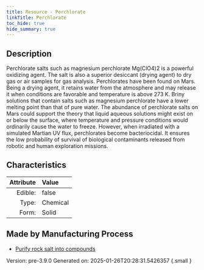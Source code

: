 ```yaml
---
title: Resource - Perchlorate
linkTitle: Perchlorate
toc_hide: true
hide_summary: true
---
```


## Description
 &#10;&#9;&#9;Perchlorate salts such as magnesium perchlorate Mg(ClO4)2 is a powerful &#10;&#9;&#9;oxidizing agent. &#10;&#9;&#9;&#10;&#9;&#9;The salt is also a superior desiccant (drying agent)  &#10;&#9;&#9;to dry gas or air samples for gas analysis.  &#10;&#9;&#9;&#10;&#9;&#9;Perchlorates have been found on Mars. Being a drying agent, it retains &#10;&#9;&#9;water from the atmosphere and may release it when conditions are &#10;&#9;&#9;favorable and temperature is above 273 K. &#10;&#9;&#9;&#10;&#9;&#9;Briny solutions that contain salts such as magnesium perchlorate &#10;&#9;&#9;have a lower melting point than that of pure water. &#10;&#9;&#9;&#10;&#9;&#9;The abundance of perchlorate salts on Mars could support the theory &#10;&#9;&#9;that liquid aqueous solutions might exist on or below the surface, &#10;&#9;&#9;where temperature and pressure conditions would ordinarily cause&#10;&#9;&#9;the water to freeze.&#10;&#9;&#9;&#10;&#9;&#9;However, when irradiated with a simulated Martian UV flux, &#10;&#9;&#9;perchlorates become bacteriocidal. It ensures the low probability of &#10;&#9;&#9;survival of biological contaminants released from robotic &#10;&#9;&#9;and human exploration missions.&#10;&#9;&#9;

## Characteristics

| Attribute      | Value |
|--------:|:------|
|Edible:|false|
|Type:|Chemical|
|Form:|Solid|
 
## Made by Manufacturing Process

- [Purify rock salt into compounds](/docs/definitions/process/purify-rock-salt-into-compounds)



    

Version: pre-3.9.0 Generated on: 2025-01-26T20:28:31.5426357
{.small }
